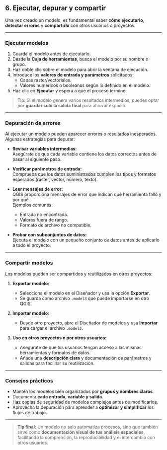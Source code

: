 ## 6. Ejecutar, depurar y compartir

Una vez creado un modelo, es fundamental saber **cómo ejecutarlo**, **detectar errores** y **compartirlo** con otros usuarios o proyectos.

---

### Ejecutar modelos
1. Guarda el modelo antes de ejecutarlo.  
2. Desde la **Caja de herramientas**, busca el modelo por su nombre o grupo.  
3. Haz doble clic sobre el modelo para abrir la ventana de ejecución.  
4. Introduce los **valores de entrada y parámetros** solicitados:  
   - Capas raster/vectoriales.  
   - Valores numéricos o booleanos según lo definido en el modelo.  
5. Haz clic en **Ejecutar** y espera a que el proceso termine.

> Tip: Si el modelo genera varios resultados intermedios, puedes optar por **guardar solo la salida final** para ahorrar espacio.

---

### Depuración de errores
Al ejecutar un modelo pueden aparecer errores o resultados inesperados. Algunas estrategias para depurar:

- **Revisar variables intermedias:**  
  Asegúrate de que cada variable contiene los datos correctos antes de pasar al siguiente paso.
  
- **Verificar parámetros de entrada:**  
  Comprueba que los datos suministrados cumplen los tipos y formatos esperados (raster, vector, número, texto).

- **Leer mensajes de error:**  
  QGIS proporciona mensajes de error que indican qué herramienta falló y por qué.  
  Ejemplos comunes:
  - Entrada no encontrada.  
  - Valores fuera de rango.  
  - Formato de archivo no compatible.

- **Probar con subconjuntos de datos:**  
  Ejecuta el modelo con un pequeño conjunto de datos antes de aplicarlo a todo el proyecto.

---

### Compartir modelos
Los modelos pueden ser compartidos y reutilizados en otros proyectos:

1. **Exportar modelo:**  
   - Selecciona el modelo en el Diseñador y usa la opción **Exportar**.  
   - Se guarda como archivo `.model3` que puede importarse en otro QGIS.

2. **Importar modelo:**  
   - Desde otro proyecto, abre el Diseñador de modelos y usa **Importar** para cargar el archivo `.model3`.

3. **Uso en otros proyectos o por otros usuarios:**  
   - Asegúrate de que los usuarios tengan acceso a las mismas herramientas y formatos de datos.  
   - Añade una **descripción clara** y documentación de parámetros y salidas para facilitar su reutilización.

---

### Consejos prácticos
- Mantén los modelos bien organizados por **grupos y nombres claros**.  
- Documenta **cada entrada, variable y salida**.  
- Haz copias de seguridad de modelos complejos antes de modificarlos.  
- Aprovecha la depuración para aprender a **optimizar y simplificar** los flujos de trabajo.

---

> **Tip final:** Un modelo no solo automatiza procesos, sino que también sirve como **documentación visual de tus análisis espaciales**, facilitando la comprensión, la reproducibilidad y el intercambio con otros usuarios.
